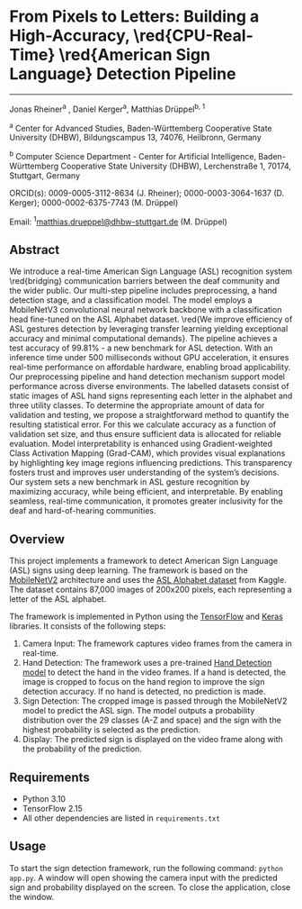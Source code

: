 # From Pixels to Letters: Building a High-Accuracy, \red{CPU-Real-Time} \red{American Sign Language} Detection Pipeline
---
Jonas Rheiner<sup>a</sup> , Daniel Kerger<sup>a</sup>, Matthias Drüppel<sup>b, 1</sup>

<sup>a</sup> Center for Advanced Studies, Baden-Württemberg Cooperative State University (DHBW), Bildungscampus 13, 74076, Heilbronn, Germany

<sup>b</sup> Computer Science Department - Center for Artificial Intelligence, Baden-Württemberg Cooperative State University (DHBW), Lerchenstraße
1, 70174, Stuttgart, Germany

ORCID(s): 0009-0005-3112-8634 (J. Rheiner); 0000-0003-3064-1637 (D. Kerger); 0000-0002-6375-7743 (M. Drüppel)

Email: <sup>1</sup>matthias.drueppel@dhbw-stuttgart.de (M. Drüppel)

## Abstract

We introduce a real-time American Sign Language (ASL) recognition system \red{bridging} communication barriers between the deaf community and the wider public. Our multi-step pipeline includes preprocessing, a hand detection stage, and a classification model. The model employs a MobileNetV3 convolutional neural network backbone with a classification head fine-tuned on the ASL Alphabet dataset. \red{We improve efficiency of ASL gestures detection by leveraging transfer learning yielding exceptional accuracy and minimal computational demands}. The pipeline achieves a test accuracy of 99.81\% - a new benchmark for ASL detection. With an inference time under 500 milliseconds without GPU acceleration, it ensures real-time performance on affordable hardware, enabling broad applicability. Our preprocessing pipeline and hand detection mechanism support model performance across diverse environments. The labelled datasets consist of static images of ASL hand signs representing each letter in the alphabet and three utility classes. To determine the appropriate amount of data for validation and testing, we propose a straightforward method to quantify the resulting statistical error. For this we calculate accuracy as a function of validation set size, and thus ensure sufficient data is allocated for reliable evaluation. Model interpretability is enhanced using Gradient-weighted Class Activation Mapping (Grad-CAM), which provides visual explanations by highlighting key image regions influencing predictions. This transparency fosters trust and improves user understanding of the system’s decisions. Our system sets a new benchmark in ASL gesture recognition by maximizing accuracy, while being efficient, and interpretable. By enabling seamless, real-time communication, it promotes greater inclusivity for the deaf and hard-of-hearing communities.

## Overview

This project implements a framework to detect American Sign Language (ASL) signs using deep learning. The framework is based on the [MobileNetV2](https://arxiv.org/abs/1801.04381) architecture and uses the [ASL Alphabet dataset](https://www.kaggle.com/grassknoted/asl-alphabet) from Kaggle. The dataset contains 87,000 images of 200x200 pixels, each representing a letter of the ASL alphabet.

The framework is implemented in Python using the [TensorFlow](https://www.tensorflow.org/) and [Keras](https://keras.io/) libraries. It consists of the following steps:

1. Camera Input: The framework captures video frames from the camera in real-time.
2. Hand Detection: The framework uses a pre-trained [Hand Detection model](https://mediapipe.readthedocs.io/en/latest/solutions/hands.html) to detect the hand in the video frames. If a hand is detected, the image is cropped to focus on the hand region to improve the sign detection accuracy. If no hand is detected, no prediction is made.
3. Sign Detection: The cropped image is passed through the MobileNetV2 model to predict the ASL sign. The model outputs a probability distribution over the 29 classes (A-Z and space) and the sign with the highest probability is selected as the prediction.
4. Display: The predicted sign is displayed on the video frame along with the probability of the prediction.

## Requirements
- Python 3.10
- TensorFlow 2.15
- All other dependencies are listed in `requirements.txt`

## Usage
To start the sign detection framework, run the following command: `python app.py`. A window will open showing the camera input with the predicted sign and probability displayed on the screen. To close the application, close the window.
